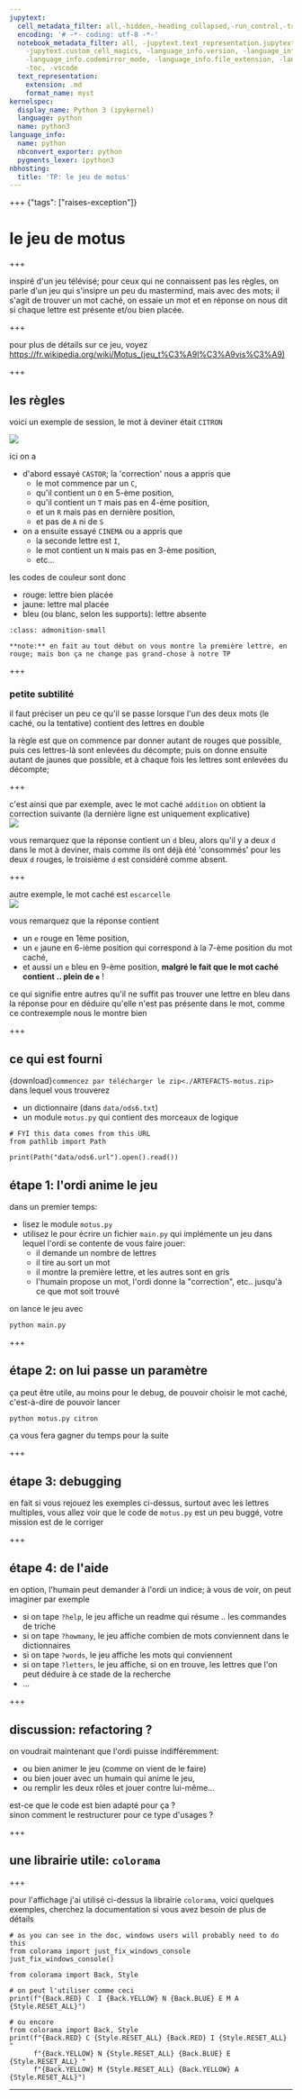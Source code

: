 ```yaml
---
jupytext:
  cell_metadata_filter: all,-hidden,-heading_collapsed,-run_control,-trusted
  encoding: '# -*- coding: utf-8 -*-'
  notebook_metadata_filter: all, -jupytext.text_representation.jupytext_version, -jupytext.text_representation.format_version,
    -jupytext.custom_cell_magics, -language_info.version, -language_info.codemirror_mode.version,
    -language_info.codemirror_mode, -language_info.file_extension, -language_info.mimetype,
    -toc, -vscode
  text_representation:
    extension: .md
    format_name: myst
kernelspec:
  display_name: Python 3 (ipykernel)
  language: python
  name: python3
language_info:
  name: python
  nbconvert_exporter: python
  pygments_lexer: ipython3
nbhosting:
  title: 'TP: le jeu de motus'
---
```


+++ {"tags": ["raises-exception"]}

# le jeu de motus

+++

inspiré d'un jeu télévisé; pour ceux qui ne connaissent pas les règles, on parle d'un jeu qui s'insipre un peu du mastermind, mais avec des mots; il s'agit de trouver un mot caché, on essaie un mot et en réponse on nous dit si chaque lettre est présente et/ou bien placée.

+++

pour plus de détails sur ce jeu, voyez <https://fr.wikipedia.org/wiki/Motus_(jeu_t%C3%A9l%C3%A9vis%C3%A9)>

+++

## les règles

voici un exemple de session, le mot à deviner était `CITRON`

![](media/motus-example.png)

ici on a 
* d'abord essayé `CASTOR`; la 'correction' nous a appris que
  * le mot commence par un `C`,
  * qu'il contient un `O` en 5-ème position,
  * qu'il contient un `T` mais pas en 4-éme position,
  * et un `R` mais pas en dernière position,
  * et pas de `A` ni de `S`
* on a ensuite essayé `CINEMA` ou a appris que
  * la seconde lettre est `I`,
  * le mot contient un `N` mais pas en 3-ème position,
  * etc...

les codes de couleur sont donc
* rouge: lettre bien placée
* jaune: lettre mal placée
* bleu (ou blanc, selon les supports): lettre absente

````{admonition} en fait..
:class: admonition-small

**note:** en fait au tout début on vous montre la première lettre, en rouge; mais bon ça ne change pas grand-chose à notre TP
````

+++

### petite subtilité

il faut préciser un peu ce qu'il se passe lorsque l'un des deux mots (le caché, ou la tentative) contient des lettres en double

la règle est que on commence par donner autant de rouges que possible, puis ces lettres-là sont enlevées du décompte; 
puis on donne ensuite autant de jaunes que possible, et à chaque fois les lettres sont enlevées du décompte;

+++

c'est  ainsi que par exemple, avec le mot caché `addition` on obtient la correction suivante (la dernière ligne est uniquement explicative)  
![](media/example-addition.svg)

vous remarquez que la réponse contient un `d` bleu, alors qu'il y a deux `d` dans le mot à deviner, mais comme ils ont déjà été 'consommés' pour les deux `d` rouges, le troisième `d` est considéré comme absent.

+++

autre exemple, le mot caché est `escarcelle`  
![](media/example-escarcelle.svg)

vous remarquez que la réponse contient

* un `e` rouge en 1ème position, 
* un `e` jaune en 6-ième position qui correspond à la 7-ème position du mot caché, 
* et aussi un `e` bleu en 9-ème position, **malgré le fait que le mot caché contient .. plein de `e`** !

ce qui signifie entre autres qu'il ne suffit pas trouver une lettre en bleu dans la réponse pour en déduire qu'elle n'est pas présente dans le mot, comme ce contrexemple nous le montre bien

+++

## ce qui est fourni

{download}`commencez par télécharger le zip<./ARTEFACTS-motus.zip>`
dans lequel vous trouverez

* un dictionnaire (dans `data/ods6.txt`)
* un module `motus.py` qui contient des morceaux de logique

```{code-cell} ipython3
# FYI this data comes from this URL
from pathlib import Path 

print(Path("data/ods6.url").open().read())
```

## étape 1: l'ordi anime le jeu

dans un premier temps:
* lisez le module `motus.py`
* utilisez le pour écrire un fichier `main.py` qui implémente un jeu dans lequel l'ordi se contente de vous faire jouer:
  * il demande un nombre de lettres
  * il tire au sort un mot
  * il montre la première lettre, et les autres sont en gris
  * l'humain propose un mot, l'ordi donne la "correction", etc.. jusqu'à ce que mot soit trouvé
 
on lance le jeu avec
```bash
python main.py
```

+++

## étape 2: on lui passe un paramètre

ça peut être utile, au moins pour le debug, de pouvoir choisir le mot caché, c'est-à-dire de pouvoir lancer
```bash
python motus.py citron
```

ça vous fera gagner du temps pour la suite

+++

## étape 3: debugging

en fait si vous rejouez les exemples ci-dessus, surtout avec les lettres multiples, vous allez voir que le code de `motus.py` est un peu buggé, votre mission est de le corriger

+++

## étape 4: de l'aide

en option, l'humain peut demander à l'ordi un indice; à vous de voir, on peut imaginer par exemple

* si on tape `?help`, le jeu affiche un readme qui résume .. les commandes de triche
* si on tape `?howmany`, le jeu affiche combien de mots conviennent dans le dictionnaires
* si on tape `?words`, le jeu affiche les mots qui conviennent
* si on tape `?letters`, le jeu affiche, si on en trouve, les lettres que l'on peut déduire à ce stade de la recherche
* ...

+++

## discussion: refactoring ?

on voudrait maintenant que l'ordi puisse indifféremment: 

* ou bien animer le jeu (comme on vient de le faire)
* ou bien jouer avec un humain qui anime le jeu,
* ou remplir les deux rôles et jouer contre lui-même...

est-ce que le code est bien adapté pour ça ?  
sinon comment le restructurer pour ce type d'usages ?

+++

## une librairie utile: `colorama`

+++

pour l'affichage j'ai utilisé ci-dessus la librairie `colorama`, voici quelques exemples, cherchez la documentation si vous avez besoin de plus de détails

```{code-cell} ipython3
# as you can see in the doc, windows users will probably need to do this
from colorama import just_fix_windows_console
just_fix_windows_console()
```

```{code-cell} ipython3
from colorama import Back, Style
```

```{code-cell} ipython3
# on peut l'utiliser comme ceci
print(f"{Back.RED} C  I {Back.YELLOW} N {Back.BLUE} E M A {Style.RESET_ALL}")
```

```{code-cell} ipython3
# ou encore
from colorama import Back, Style
print(f"{Back.RED} C {Style.RESET_ALL} {Back.RED} I {Style.RESET_ALL} "
      f"{Back.YELLOW} N {Style.RESET_ALL} {Back.BLUE} E {Style.RESET_ALL} "
      f"{Back.YELLOW} M {Style.RESET_ALL} {Back.YELLOW} A {Style.RESET_ALL}")
```

***
